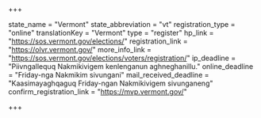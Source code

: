 +++

state_name = "Vermont"
state_abbreviation = "vt"
registration_type = "online"
translationKey = "Vermont"
type = "register"
hp_link = "https://sos.vermont.gov/elections/"
registration_link = "https://olvr.vermont.gov/"
more_info_link = "https://sos.vermont.gov/elections/voters/registration/"
ip_deadline = "Piivngallequq Nakmikivigem kenlenganun aghneghanillu."
online_deadline = "Friday-nga Nakmikim sivungani"
mail_received_deadline = "Kaasimayaghqaguq Friday-ngan Nakmikivigem sivunganeng"
confirm_registration_link = "https://mvp.vermont.gov/"

+++
